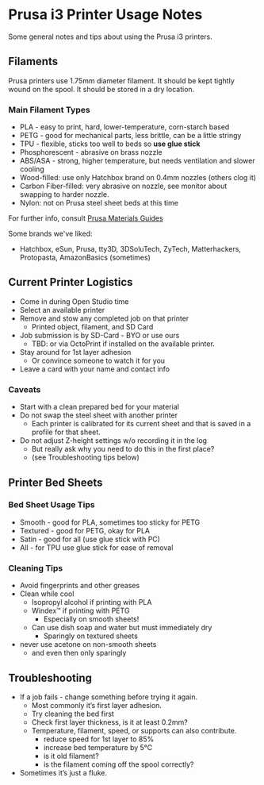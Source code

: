 
# Prusa i3 Printer Usage Notes

Some general notes and tips about using the Prusa i3 printers.

## Filaments

Prusa printers use 1.75mm diameter filament.
It should be kept tightly wound on the spool. 
It should be stored in a dry location.

### Main Filament Types

  - PLA - easy to print, hard, lower-temperature, corn-starch based
  - PETG - good for mechanical parts, less brittle, can be a little stringy
  - TPU - flexible, sticks too well to beds so **use glue stick** 
  - Phosphorescent - abrasive on brass nozzle
  - ABS/ASA - strong, higher temperature, but needs ventilation and slower cooling
  - Wood-filled: use only Hatchbox brand on 0.4mm nozzles (others clog it)
  - Carbon Fiber-filled: very abrasive on nozzle, see monitor about swapping to harder nozzle.
  - Nylon: not on Prusa steel sheet beds at this time

For further info, consult [Prusa Materials Guides](https://help.prusa3d.com/category/material-guide_220)

Some brands we've liked:
  - Hatchbox, eSun, Prusa, tty3D, 3DSoluTech, ZyTech, Matterhackers, Protopasta, AmazonBasics (sometimes)

## Current Printer Logistics

  - Come in during Open Studio time
  - Select an available printer
  - Remove and stow any completed job on that printer
    - Printed object, filament, and SD Card
  - Job submission is by SD-Card - BYO or use ours
    - TBD: or via OctoPrint if installed on the available printer.
  - Stay around for 1st layer adhesion
    - Or convince someone to watch it for you
  - Leave a card with your name and contact info

### Caveats

  - Start with a clean prepared bed for your material
  - Do not swap the steel sheet with another printer 
     - Each printer is calibrated for its current sheet and that is saved in a profile for that sheet. 
  - Do not adjust Z-height settings w/o recording it in the log
     - But really ask why you need to do this in the first place?
     - (see Troubleshooting tips below)

## Printer Bed Sheets 

### Bed Sheet Usage Tips

  - Smooth - good for PLA, sometimes too sticky for PETG
  - Textured - good for PETG, okay for PLA
  - Satin - good for all (use glue stick with PC)
  - All - for TPU use glue stick for ease of removal

### Cleaning Tips

  - Avoid fingerprints and other greases
  - Clean while cool
     - Isopropyl alcohol if printing with PLA
     - Windex™ if printing with PETG 
        - Especially on smooth sheets!
     - Can use dish soap and water but must immediately dry
       - Sparingly on textured sheets
  - never use acetone on non-smooth sheets
     - and even then only sparingly

## Troubleshooting

  - If a job fails - change something before trying it again.
    - Most commonly it’s first layer adhesion.
    - Try cleaning the bed first
    - Check first layer thickness, is it at least 0.2mm? 
    - Temperature, filament, speed, or supports can also contribute.
      - reduce speed for 1st layer to 85%
      - increase bed temperature by 5°C
      - is it old filament?
      - is the filament coming off the spool correctly?
  - Sometimes it’s just a fluke.
